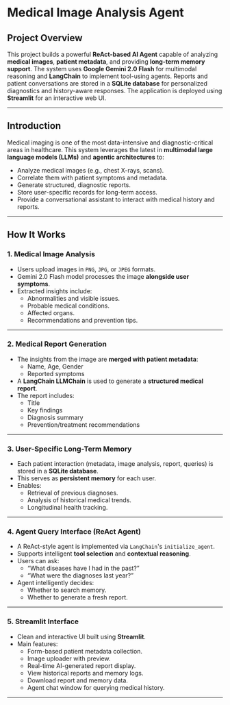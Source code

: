 # Medical Image Analysis Agent

## Project Overview

This project builds a powerful **ReAct-based AI Agent** capable of analyzing **medical images**, **patient metadata**, and providing **long-term memory support**. The system uses **Google Gemini 2.0 Flash** for multimodal reasoning and **LangChain** to implement tool-using agents. Reports and patient conversations are stored in a **SQLite database** for personalized diagnostics and history-aware responses. The application is deployed using **Streamlit** for an interactive web UI.

---

## Introduction

Medical imaging is one of the most data-intensive and diagnostic-critical areas in healthcare. This system leverages the latest in **multimodal large language models (LLMs)** and **agentic architectures** to:

- Analyze medical images (e.g., chest X-rays, scans).
- Correlate them with patient symptoms and metadata.
- Generate structured, diagnostic reports.
- Store user-specific records for long-term access.
- Provide a conversational assistant to interact with medical history and reports.

---

## How It Works

### 1. Medical Image Analysis

- Users upload images in `PNG`, `JPG`, or `JPEG` formats.
- Gemini 2.0 Flash model processes the image **alongside user symptoms**.
- Extracted insights include:
  - Abnormalities and visible issues.
  - Probable medical conditions.
  - Affected organs.
  - Recommendations and prevention tips.

---

### 2. Medical Report Generation

- The insights from the image are **merged with patient metadata**:
  - Name, Age, Gender
  - Reported symptoms
- A **LangChain LLMChain** is used to generate a **structured medical report**.
- The report includes:
  - Title
  - Key findings
  - Diagnosis summary
  - Prevention/treatment recommendations

---

### 3. User-Specific Long-Term Memory

- Each patient interaction (metadata, image analysis, report, queries) is stored in a **SQLite database**.
- This serves as **persistent memory** for each user.
- Enables:
  - Retrieval of previous diagnoses.
  - Analysis of historical medical trends.
  - Longitudinal health tracking.

---

### 4. Agent Query Interface (ReAct Agent)

- A ReAct-style agent is implemented via `LangChain`'s `initialize_agent`.
- Supports intelligent **tool selection** and **contextual reasoning**.
- Users can ask:
  - “What diseases have I had in the past?”
  - “What were the diagnoses last year?”
- Agent intelligently decides:
  - Whether to search memory.
  - Whether to generate a fresh report.

---

### 5. Streamlit Interface

- Clean and interactive UI built using **Streamlit**.
- Main features:
  - Form-based patient metadata collection.
  - Image uploader with preview.
  - Real-time AI-generated report display.
  - View historical reports and memory logs.
  - Download report and memory data.
  - Agent chat window for querying medical history.

---


